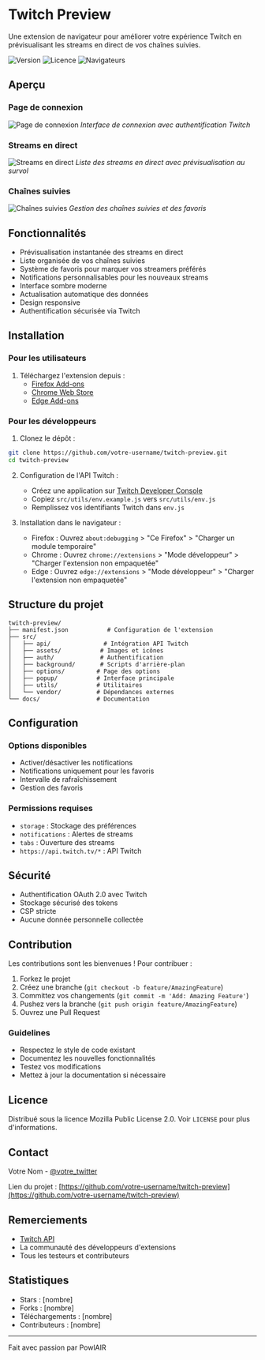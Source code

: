 # Twitch Preview

Une extension de navigateur pour améliorer votre expérience Twitch en prévisualisant les streams en direct de vos chaînes suivies.

![Version](https://img.shields.io/badge/version-1.0.0-purple)
![Licence](https://img.shields.io/badge/license-MPL--2.0-blue)
![Navigateurs](https://img.shields.io/badge/browsers-Firefox%20|%20Chrome%20|%20Edge-green)

## Aperçu

### Page de connexion
![Page de connexion](docs/images/login.png)
*Interface de connexion avec authentification Twitch*

### Streams en direct
![Streams en direct](docs/images/streams.png)
*Liste des streams en direct avec prévisualisation au survol*

### Chaînes suivies
![Chaînes suivies](docs/images/channels.png)
*Gestion des chaînes suivies et des favoris*

## Fonctionnalités

- Prévisualisation instantanée des streams en direct
- Liste organisée de vos chaînes suivies
- Système de favoris pour marquer vos streamers préférés
- Notifications personnalisables pour les nouveaux streams
- Interface sombre moderne
- Actualisation automatique des données
- Design responsive
- Authentification sécurisée via Twitch

## Installation

### Pour les utilisateurs
1. Téléchargez l'extension depuis :
   - [Firefox Add-ons](lien_firefox)
   - [Chrome Web Store](lien_chrome)
   - [Edge Add-ons](lien_edge)

### Pour les développeurs
1. Clonez le dépôt :
```bash
git clone https://github.com/votre-username/twitch-preview.git
cd twitch-preview
```

2. Configuration de l'API Twitch :
   - Créez une application sur [Twitch Developer Console](https://dev.twitch.tv/console)
   - Copiez `src/utils/env.example.js` vers `src/utils/env.js`
   - Remplissez vos identifiants Twitch dans `env.js`

3. Installation dans le navigateur :
   - Firefox : Ouvrez `about:debugging` > "Ce Firefox" > "Charger un module temporaire"
   - Chrome : Ouvrez `chrome://extensions` > "Mode développeur" > "Charger l'extension non empaquetée"
   - Edge : Ouvrez `edge://extensions` > "Mode développeur" > "Charger l'extension non empaquetée"

## Structure du projet

```
twitch-preview/
├── manifest.json           # Configuration de l'extension
├── src/
│   ├── api/               # Intégration API Twitch
│   ├── assets/           # Images et icônes
│   ├── auth/             # Authentification
│   ├── background/       # Scripts d'arrière-plan
│   ├── options/         # Page des options
│   ├── popup/           # Interface principale
│   ├── utils/           # Utilitaires
│   └── vendor/          # Dépendances externes
└── docs/                # Documentation
```

## Configuration

### Options disponibles
- Activer/désactiver les notifications
- Notifications uniquement pour les favoris
- Intervalle de rafraîchissement
- Gestion des favoris

### Permissions requises
- `storage` : Stockage des préférences
- `notifications` : Alertes de streams
- `tabs` : Ouverture des streams
- `https://api.twitch.tv/*` : API Twitch

## Sécurité

- Authentification OAuth 2.0 avec Twitch
- Stockage sécurisé des tokens
- CSP stricte
- Aucune donnée personnelle collectée

## Contribution

Les contributions sont les bienvenues ! Pour contribuer :

1. Forkez le projet
2. Créez une branche (`git checkout -b feature/AmazingFeature`)
3. Committez vos changements (`git commit -m 'Add: Amazing Feature'`)
4. Pushez vers la branche (`git push origin feature/AmazingFeature`)
5. Ouvrez une Pull Request

### Guidelines
- Respectez le style de code existant
- Documentez les nouvelles fonctionnalités
- Testez vos modifications
- Mettez à jour la documentation si nécessaire

## Licence

Distribué sous la licence Mozilla Public License 2.0. Voir `LICENSE` pour plus d'informations.

## Contact

Votre Nom - [@votre_twitter](https://twitter.com/votre_twitter)

Lien du projet : [https://github.com/votre-username/twitch-preview](https://github.com/votre-username/twitch-preview)

## Remerciements

- [Twitch API](https://dev.twitch.tv/docs)
- La communauté des développeurs d'extensions
- Tous les testeurs et contributeurs

## Statistiques

- Stars : [nombre]
- Forks : [nombre]
- Téléchargements : [nombre]
- Contributeurs : [nombre]

---
Fait avec passion par PowlAIR

